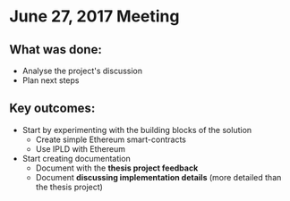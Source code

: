 # June 27, 2017 Meeting

## What was done:
- Analyse the project's discussion
- Plan next steps

## Key outcomes:
- Start by experimenting with the building blocks of the solution
  - Create simple Ethereum smart-contracts
  - Use IPLD with Ethereum
- Start creating documentation
  - Document with the **thesis project feedback**
  - Document **discussing implementation details** (more detailed than the thesis project)
